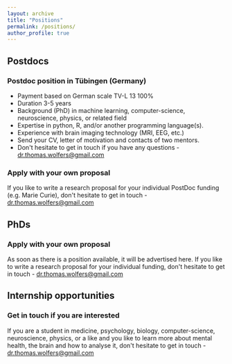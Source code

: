 ```yaml
---
layout: archive
title: "Positions"
permalink: /positions/
author_profile: true
---
```


## Postdocs

### Postdoc position in Tübingen (Germany) 
- Payment based on German scale TV-L 13 100%
- Duration 3-5 years
- Background (PhD) in machine learning, computer-science, neuroscience, physics, or related field
- Expertise in python, R, and/or another programming language(s).
- Experience with brain imaging technology (MRI, EEG, etc.)
- Send your CV, letter of motivation and contacts of two mentors.
- Don't hesitate to get in touch if you have any questions - dr.thomas.wolfers@gmail.com

### Apply with your own proposal
If you like to write a research proposal for your individual PostDoc funding (e.g. Marie Curie),
don't hesitate to get in touch - dr.thomas.wolfers@gmail.com 

## PhDs

### Apply with your own proposal
As soon as there is a position available, it will be advertised here. 
If you like to write a research proposal for your individual funding, don't hesitate to get in touch - dr.thomas.wolfers@gmail.com 

## Internship opportunities

### Get in touch if you are interested
If you are a student in medicine, psychology, biology, computer-science, neuroscience, physics, or a like and you like to learn more about mental health, the brain and how to analyse it, don't hesitate to get in touch - dr.thomas.wolfers@gmail.com
